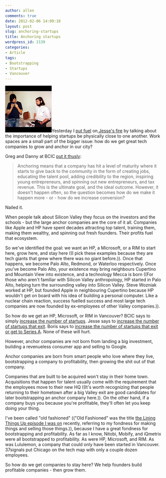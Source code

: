 ```yaml
---
author: allen
comments: true
date: 2012-02-06 14:09:18
layout: post
slug: anchoring-startups
title: Anchoring startups
wordpress_id: 2139
categories:
- Article
tags:
- Bootstrapping
- Startups
- Vancouver
---
```


![](/images/wp-uploads/2012/02/woz-jobs.jpg)Yesterday I [put fuel](http://www.allenpike.com/2012/homes-for-vancouver-startups/) on[ Jesse's fire](http://id8.ca/two-problems-with-vancouver-and-three-ways-to-fix-it) by talking about the importance of helping startups be physically close to one another. Work spaces are a small part of the bigger issue: how do we get great tech companies to grow and anchor in our city?

Greg and Danny at BCIC [put it thusly](http://www.bcic.ca/blog/191-general/1449-the-rationale-for-bcics-support-of-startups):


> Anchoring means that a company has hit a level of maturity where it starts to give back to the community in the form of creating jobs, educating the talent pool, adding credibility to the region, inspiring young entrepreneurs, and spinning out new entrepreneurs, and tax revenue. This is the ultimate goal, and the ideal outcome. However, it doesn't happen often, so the question becomes how do we make it happen more - or - how do we increase conversion?


Nailed it.

When people talk about Silicon Valley they focus on the investors and the schools - but the large anchor companies are the core of it all. Companies like Apple and HP have spent decades attracting top talent, training them, making them wealthy, and spinning out fresh founders. Their profits fuel that ecosystem.

So we've identified the goal: we want an HP, a Microsoft, or a RIM to start here, grow here, and stay here ((I pick these examples because they are tech giants that grew where there was no giant before.)). Once that happens, we become Palo Alto, Redmond, or Waterloo respectively. Once you've become Palo Alto, your existence may bring neighbours Cupertino and Mountain View into existence, and a technology Mecca is born ((For those who aren't familiar with Silicon Valley anthropology, HP started in Palo Alto, helping turn the surrounding valley into Silicon Valley. Steve Wozniak worked at HP, but founded Apple in neighbouring Cupertino because HP wouldn't get on board with his idea of building a personal computer. Like a nuclear chain reaction, success fuelled success and most large tech companies are now founded by ex-employees of other Valley companies.)).

So how do we get an HP, Microsoft, or RIM in Vancouver? BCIC says to simply [increase the number of startups](http://www.bcic.ca/blog/191-general/1449-the-rationale-for-bcics-support-of-startups). Jesse says to [increase the number of startups that exit](http://id8.ca/two-problems-with-vancouver-and-three-ways-to-fix-it). Boris says to [increase the number of startups that exit or get to Series A](http://blog.bmannconsulting.com/build-more-startups-in-vancouver). None of these will hurt.

However, anchor companies are not born from landing a big investment, building a revenueless consumer app and selling to Google.

Anchor companies are born from smart people who love where they live, bootstrapping a company to profitability, then growing the shit out of that company.

Companies that are built to be acquired won't stay in their home town. Acquisitions that happen for talent usually come with the requirement that the employees move to their new HQ ((It's worth recognizing that people returning to their hometown after a big Valley exit are good candidates for later bootstrapping an anchor company here.)). On the other hand, if a company buys you because you're profitable, they'll often let you keep doing your thing.

I've been called "old fashioned" (("Old Fashioned" was the title [the Lining Things Up episode I was on](http://liningthingsup.com/#06-Allen-Pike) recently, referring to my fondness for making things and selling those things.)), because I have a great fondness for bootstrapping and profitability. As far as I know, Nitobi, Mobify, and iQmetrix were all bootstrapped to profitability. As were HP, Microsoft, and RIM. As was Lululemon, a company that could only have been started in Vancouver. 37signals put Chicago on the tech map with only a couple dozen employees.

So how do we get companies to stay here? We help founders build profitable companies - then grow them.
